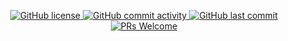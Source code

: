 <p align="center">
    <a href="https://img.shields.io/badge/license-MIT-blue.svg">
        <img src="https://img.shields.io/badge/license-MIT-blue.svg" alt="GitHub license"/>
    </a>
    <a href="https://img.shields.io/github/commit-activity/m/shishir-dey/PebBLE">
        <img src="https://img.shields.io/github/commit-activity/m/shishir-dey/PebBLE" alt="GitHub commit activity"/>
    </a>
    <a href="https://img.shields.io/github/last-commit/shishir-dey/PebBLE">
        <img src="https://img.shields.io/github/last-commit/shishir-dey/PebBLE" alt="GitHub last commit"/>
    </a>
    <a href="https://img.shields.io/badge/PRs-welcome-brightgreen.svg">
        <img src="https://img.shields.io/badge/PRs-welcome-brightgreen.svg" alt="PRs Welcome"/>
    </a>
</p>
